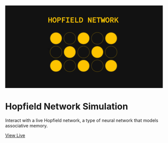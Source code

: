 [![Header Image](simulation/head.jpg)](https://mimmackk.github.io/hopfield/simulation/index.html)

# Hopfield Network Simulation

Interact with a live Hopfield network, a type of neural network that models associative memory.

[View Live](https://mimmackk.github.io/hopfield/simulation/index.html)

